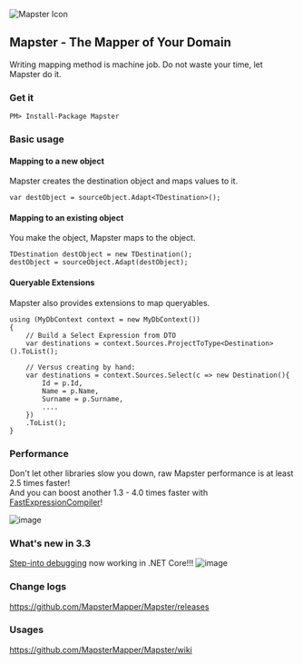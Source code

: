 ![Mapster Icon](https://cloud.githubusercontent.com/assets/5763993/26522718/d16f3e42-4330-11e7-9b78-f8c7402624e7.png)

## Mapster - The Mapper of Your Domain
Writing mapping method is machine job. Do not waste your time, let Mapster do it.

### Get it
```
PM> Install-Package Mapster
```

### Basic usage
#### Mapping to a new object
Mapster creates the destination object and maps values to it.

    var destObject = sourceObject.Adapt<TDestination>();

#### Mapping to an existing object
You make the object, Mapster maps to the object.

    TDestination destObject = new TDestination();
    destObject = sourceObject.Adapt(destObject);

#### Queryable Extensions
Mapster also provides extensions to map queryables.

    using (MyDbContext context = new MyDbContext())
    {
        // Build a Select Expression from DTO
        var destinations = context.Sources.ProjectToType<Destination>().ToList();

        // Versus creating by hand:
        var destinations = context.Sources.Select(c => new Destination(){
            Id = p.Id,
            Name = p.Name,
            Surname = p.Surname,
            ....
        })
        .ToList();
    }

### Performance
Don't let other libraries slow you down, raw Mapster performance is at least 2.5 times faster!  
And you can boost another 1.3 - 4.0 times faster with [FastExpressionCompiler](https://github.com/MapsterMapper/Mapster/wiki/FastExpressionCompiler)!

![image](https://user-images.githubusercontent.com/5763993/46615061-8cc78980-cb41-11e8-8bea-b04d9fcabccd.png)

### What's new in 3.3

[Step-into debugging](https://github.com/MapsterMapper/Mapster/wiki/Debugging) now working in .NET Core!!!
![image](https://cloud.githubusercontent.com/assets/5763993/26521773/180427b6-431b-11e7-9188-10c01fa5ba5c.png)


### Change logs
https://github.com/MapsterMapper/Mapster/releases

### Usages
https://github.com/MapsterMapper/Mapster/wiki
